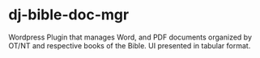 dj-bible-doc-mgr
================

Wordpress Plugin that manages Word, and PDF documents organized by OT/NT and respective books of the Bible. UI presented in tabular format.
